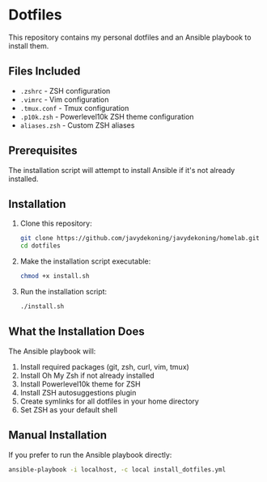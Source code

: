 # Dotfiles

This repository contains my personal dotfiles and an Ansible playbook to install them.

## Files Included

- `.zshrc` - ZSH configuration
- `.vimrc` - Vim configuration
- `.tmux.conf` - Tmux configuration
- `.p10k.zsh` - Powerlevel10k ZSH theme configuration
- `aliases.zsh` - Custom ZSH aliases

## Prerequisites

The installation script will attempt to install Ansible if it's not already installed.

## Installation

1. Clone this repository:

   ```bash
   git clone https://github.com/javydekoning/javydekoning/homelab.git
   cd dotfiles
   ```

2. Make the installation script executable:

   ```bash
   chmod +x install.sh
   ```

3. Run the installation script:

   ```bash
   ./install.sh
   ```

## What the Installation Does

The Ansible playbook will:

1. Install required packages (git, zsh, curl, vim, tmux)
2. Install Oh My Zsh if not already installed
3. Install Powerlevel10k theme for ZSH
4. Install ZSH autosuggestions plugin
5. Create symlinks for all dotfiles in your home directory
6. Set ZSH as your default shell

## Manual Installation

If you prefer to run the Ansible playbook directly:

```bash
ansible-playbook -i localhost, -c local install_dotfiles.yml
```

